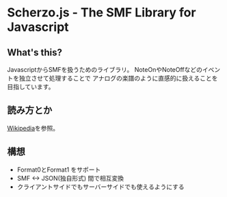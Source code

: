 Scherzo.js - The SMF Library for Javascript
=======

What's this?
--------
JavascriptからSMFを扱うためのライブラリ。
NoteOnやNoteOffなどのイベントを独立させて処理することで
アナログの楽譜のように直感的に扱えることを目指しています。

読み方とか
--------
[Wikipedia](http://ja.wikipedia.org/wiki/%E3%82%B9%E3%82%B1%E3%83%AB%E3%83%84%E3%82%A9)を参照。

構想
--------
* Format0とFormat1 をサポート
* SMF <-> JSON(独自形式) 間で相互変換
* クライアントサイドでもサーバーサイドでも使えるようにする
